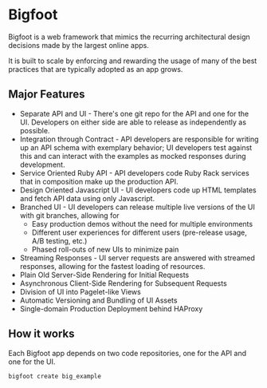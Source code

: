 # Bigfoot

Bigfoot is a web framework that mimics the recurring architectural design decisions made by the largest online apps.

It is built to scale by enforcing and rewarding the usage of many of the best practices that are typically adopted as an app grows.

## Major Features

* Separate API and UI - There's one git repo for the API and one for the UI. Developers on either side are able to release as independently as possible.
* Integration through Contract - API developers are responsible for writing up an API schema with exemplary behavior; UI developers test against this and can interact with the examples as mocked responses during development.
* Service Oriented Ruby API - API developers code Ruby Rack services that in composition make up the production API.
* Design Oriented Javascript UI - UI developers code up HTML templates and fetch API data using only Javascript.
* Branched UI - UI developers can release multiple live versions of the UI with git branches, allowing for
	* Easy production demos without the need for multiple environments
	* Different user experiences for different users (pre-release usage, A/B testing, etc.)
	* Phased roll-outs of new UIs to minimize pain
* Streaming Responses - UI server requests are answered with streamed responses, allowing for the fastest loading of resources.
* Plain Old Server-Side Rendering for Initial Requests
* Asynchronous Client-Side Rendering for Subsequent Requests
* Division of UI into Pagelet-like Views
* Automatic Versioning and Bundling of UI Assets
* Single-domain Production Deployment behind HAProxy

## How it works

Each Bigfoot app depends on two code repositories, one for the API and one for the UI.

    bigfoot create big_example

